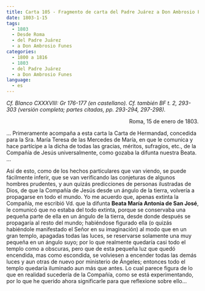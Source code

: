 ```yaml
---
title: Carta 105 - Fragmento de carta del Padre Juárez a Don Ambrosio Funes (Roma, 15 de enero de 1803).
date: 1803-1-15
tags:
  - 1803
  - Desde Roma
  - del Padre Juárez
  - a Don Ambrosio Funes
categories:
  - 1800 a 1816
  - 1803
  - del Padre Juárez
  - a Don Ambrosio Funes
language:
  - es
---
```


_Cf. Blanco CXXXVIII: Gr 176-177 (en castellano).
Cf. también BF t. 2, 293-303 (versión completa; partes citadas, pp. 293-294, 297-298)._

<div align="right">
Roma, 15 de enero de 1803.
</div>

... Primeramente acompaña a esta carta la Carta de Hermandad, concedida para la Sra. María Teresa de las Mercedes de María, en que le comunica y hace partícipe a la dicha de todas las gracias, méritos, sufragios, etc., de la Compañía de Jesús universalmente, como gozaba la difunta nuestra Beata. ...

Así de esto, como de los hechos particulares que van viendo, se puede fácilmente inferir, que se van verificando las conjeturas de algunos hombres prudentes, y aun quizás predicciones de personas ilustradas de Dios, de que la Compañía de Jesús desde un ángulo de la tierra, volvería a propagarse en todo el mundo. Yo me acuerdo que, apenas extinta la Compañía, me escribió Vd. que la difunta __Beata María Antonia de San José__, le comunicó que no estaba del todo extinta, porque se conservaba una pequeña parte de ella en un ángulo de la tierra, desde donde después se propagaría al resto del mundo; habiéndose figurado ella (o quizás habiéndole manifestado el Señor en su imaginación) al modo que en un gran templo, apagadas todas las luces, se reservarse solamente una muy pequeña en un ángulo suyo; por lo que realmente quedaría casi todo el templo como a obscuras, pero que de esta pequeña luz que quedó encendida, mas como escondida, se volviesen a encender todas las demás luces y aun otras de nuevo por ministerio de Ángeles; entonces todo el templo quedaría iluminado aun más que antes. Lo cual parece figura de lo que en realidad sucedería de la Compañía, como se está experimentando, por lo que he querido ahora significarle para que reflexione sobre ello...
